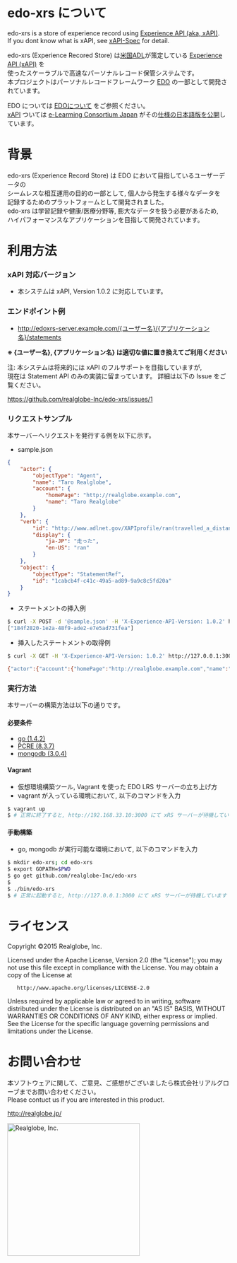 # edo-xrs について

 edo-xrs is a store of experience record using [Experience API (aka, xAPI)](http://experienceapi.com/).   
If you dont know what is xAPI, see [xAPI-Spec](https://github.com/adlnet/xAPI-Spec/) for detail.  

 edo-xrs (Experience Recored Store) は[米国ADL](http://www.adlnet.org/)が策定している 
[Experience API (xAPI)](http://experienceapi.com/) を  
使ったスケーラブルで高速なパーソナルレコード保管システムです。  
本プロジェクトはパーソナルレコードフレームワーク [EDO](https://github.com/realglobe-Inc/edo) の一部として開発されています。

 EDO については [EDOについて](https://github.com/realglobe-Inc/edo/wiki) をご参照ください。  
[xAPI](https://github.com/elc-gh/xAPI-Spec_ja) ついては 
[e-Learming Consortium Japan](http://www.elc.or.jp/) がその[仕様の日本語版を公開](https://github.com/elc-gh/xAPI-Spec_ja)しています。

# 背景
 edo-xrs (Experience Record Store) は EDO において目指しているユーザーデータの  
シームレスな相互運用の目的の一部として, 個人から発生する様々なデータを  
記録するためのプラットフォームとして開発されました。  
edo-xrs は学習記録や健康/医療分野等, 膨大なデータを扱う必要があるため,  
ハイパフォーマンスなアプリケーションを目指して開発されています。

# 利用方法

### xAPI 対応バージョン

- 本システムは xAPI, Version 1.0.2 に対応しています。

### エンドポイント例

- http://edoxrs-server.example.com/{ユーザー名}/{アプリケーション名}/statements

**※ {ユーザー名}, {アプリケーション名} は適切な値に置き換えてご利用ください**

注: 本システムは将来的には xAPI のフルサポートを目指していますが,  
現在は Statement API のみの実装に留まっています。
詳細は以下の Issue をご覧ください。

https://github.com/realglobe-Inc/edo-xrs/issues/1

### リクエストサンプル
 本サーバーへリクエストを発行する例を以下に示す。
* sample.json
```json
{
    "actor": {
        "objectType": "Agent",
        "name": "Taro Realglobe",
        "account": {
            "homePage": "http://realglobe.example.com",
            "name": "Taro Realglobe"
        }
    },
    "verb": {
        "id": "http://www.adlnet.gov/XAPIprofile/ran(travelled_a_distance)",
        "display": {
            "ja-JP": "走った",
            "en-US": "ran"
        }
    },
    "object": {
        "objectType": "StatementRef",
        "id": "1cabcb4f-c41c-49a5-ad89-9a9c8c5fd20a"
    }
}
```

* ステートメントの挿入例
```sh
$ curl -X POST -d '@sample.json' -H 'X-Experience-API-Version: 1.0.2' http://127.0.0.1:3000/test/test/statements
["184f2820-1e2a-48f9-ade2-e7e5ad731fea"]
```

* 挿入したステートメントの取得例
```sh
$ curl -X GET -H 'X-Experience-API-Version: 1.0.2' http://127.0.0.1:3000/test/test/statements?statementId=184f2820-1e2a-48f9-ade2-e7e5ad731fea

{"actor":{"account":{"homePage":"http://realglobe.example.com","name":"Taro Realglobe"},"name":"Taro Realglobe","objectType":"Agent"},"id":"184f2820-1e2a-48f9-ade2-e7e5ad731fea","object":{"id":"1cabcb4f-c41c-49a5-ad89-9a9c8c5fd20a","objectType":"StatementRef"},"stored":"2015-07-06T08:33:04.464Z","verb":{"display":{"en-US":"ran","ja-JP":"走った"},"id":"http://www.adlnet.gov/XAPIprofile/ran(travelled_a_distance)"}}
```

### 実行方法
 本サーバーの構築方法は以下の通りです。

#### 必要条件
* [go (1.4.2)](https://golang.org)
* [PCRE (8.3.7)](http://www.pcre.org)
* [mongodb (3.0.4)](http://mongodb.org)

#### Vagrant
* 仮想環境構築ツール, Vagrant を使った EDO LRS サーバーの立ち上げ方
* vagrant が入っている環境において, 以下のコマンドを入力

```sh
$ vagrant up
$ # 正常に終了すると, http://192.168.33.10:3000 にて xRS サーバーが待機しています
```

#### 手動構築
* go, mongodb が実行可能な環境において, 以下のコマンドを入力

```sh
$ mkdir edo-xrs; cd edo-xrs
$ export GOPATH=$PWD
$ go get github.com/realglobe-Inc/edo-xrs
$
$ ./bin/edo-xrs
$ # 正常に起動すると, http://127.0.0.1:3000 にて xRS サーバーが待機しています
```

# ライセンス
   Copyright &copy;2015 Realglobe, Inc.

   Licensed under the Apache License, Version 2.0 (the "License");
   you may not use this file except in compliance with the License.
   You may obtain a copy of the License at

       http://www.apache.org/licenses/LICENSE-2.0

   Unless required by applicable law or agreed to in writing, software
   distributed under the License is distributed on an "AS IS" BASIS,
   WITHOUT WARRANTIES OR CONDITIONS OF ANY KIND, either express or implied.
   See the License for the specific language governing permissions and
   limitations under the License.

# お問い合わせ
本ソフトウェアに関して、ご意見、ご感想がございましたら株式会社リアルグローブまでお問い合わせください。  
Please contuct us if you are interested in this product.

http://realglobe.jp/

<a href="http://realglobe.jp">
  <img src="http://realglobe.jp/img/rg-logo.png" width="300px" alt="Realglobe, Inc."/>
</a>
